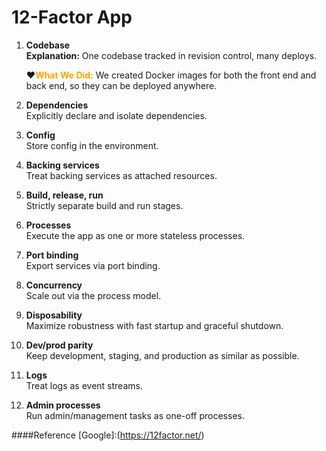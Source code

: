 # 12-Factor App

1. **Codebase**  
   **Explanation:**
   One codebase tracked in revision control, many deploys.
   
   ❤️<span style="color:orange;">**What We Did:**</span>
   We created Docker images for both the front end and back end, so they can be deployed anywhere.


3. **Dependencies**  
   Explicitly declare and isolate dependencies.

4. **Config**  
   Store config in the environment.

5. **Backing services**  
   Treat backing services as attached resources.

6. **Build, release, run**  
   Strictly separate build and run stages.

7. **Processes**  
   Execute the app as one or more stateless processes.

8. **Port binding**  
   Export services via port binding.

9. **Concurrency**  
   Scale out via the process model.

10. **Disposability**  
   Maximize robustness with fast startup and graceful shutdown.

11. **Dev/prod parity**  
    Keep development, staging, and production as similar as possible.

12. **Logs**  
    Treat logs as event streams.

13. **Admin processes**  
    Run admin/management tasks as one-off processes.

####Reference
[Google]:(https://12factor.net/)
